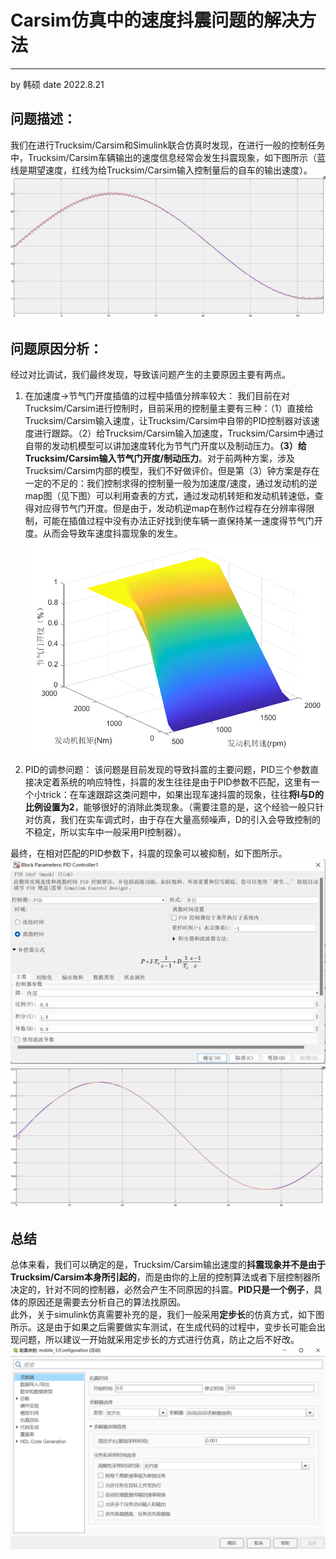 # Carsim仿真中的速度抖震问题的解决方法
---
by 韩硕 
date 2022.8.21

## 问题描述：
我们在进行Trucksim/Carsim和Simulink联合仿真时发现，在进行一般的控制任务中，Trucksim/Carsim车辆输出的速度信息经常会发生抖震现象，如下图所示（蓝线是期望速度，红线为给Trucksim/Carsim输入控制量后的自车的输出速度）。
![](images/Carsim仿真中的速度抖震问题的解决方法_image_1.png)

## 问题原因分析：
经过对比调试，我们最终发现，导致该问题产生的主要原因主要有两点。
1. 在加速度->节气门开度插值的过程中插值分辨率较大：
我们目前在对Trucksim/Carsim进行控制时，目前采用的控制量主要有三种：（1）直接给Trucksim/Carsim输入速度，让Trucksim/Carsim中自带的PID控制器对该速度进行跟踪。（2）给Trucksim/Carsim输入加速度，Trucksim/Carsim中通过自带的发动机模型可以讲加速度转化为节气门开度以及制动压力。**（3）给Trucksim/Carsim输入节气门开度/制动压力**。对于前两种方案，涉及Trucksim/Carsim内部的模型，我们不好做评价。但是第（3）钟方案是存在一定的不足的：我们控制求得的控制量一般为加速度/速度，通过发动机的逆map图（见下图）可以利用查表的方式，通过发动机转矩和发动机转速低，查得对应得节气门开度。但是由于，发动机逆map在制作过程存在分辨率得限制，可能在插值过程中没有办法正好找到使车辆一直保持某一速度得节气门开度。从而会导致车速度抖震现象的发生。
![](images/Carsim仿真中的速度抖震问题的解决方法_image_2.png)

2. PID的调参问题：
该问题是目前发现的导致抖震的主要问题，PID三个参数直接决定着系统的响应特性，抖震的发生往往是由于PID参数不匹配，这里有一个小trick：在车速跟踪这类问题中，如果出现车速抖震的现象，往往**将I与D的比例设置为2**，能够很好的消除此类现象。（需要注意的是，这个经验一般只针对仿真，我们在实车调式时，由于存在大量高频噪声，D的引入会导致控制的不稳定，所以实车中一般采用PI控制器）。

最终，在相对匹配的PID参数下，抖震的现象可以被抑制，如下图所示。
![](images/Carsim仿真中的速度抖震问题的解决方法_image_3.png)
![](images/Carsim仿真中的速度抖震问题的解决方法_image_4.png)

## 总结
总体来看，我们可以确定的是，Trucksim/Carsim输出速度的**抖震现象并不是由于Trucksim/Carsim本身所引起的**，而是由你的上层的控制算法或者下层控制器所决定的，针对不同的控制器，必然会产生不同原因的抖震。**PID只是一个例子**，具体的原因还是需要去分析自己的算法找原因。\
此外，关于simulink仿真需要补充的是，我们一般采用**定步长**的仿真方式，如下图所示。这是由于如果之后需要做实车测试，在生成代码的过程中，变步长可能会出现问题，所以建议一开始就采用定步长的方式进行仿真，防止之后不好改。
![](images/Carsim仿真中的速度抖震问题的解决方法_image_5.png)